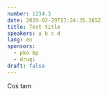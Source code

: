 ```yaml
---
number: 1234.3
date: 2020-02-29T17:24:35.365Z
title: Test title
speakers: a b c d
lang: en
sponsors:
  - pko bp
  - drugi
draft: false
---
```

Coś tam
